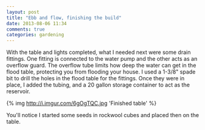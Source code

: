 ```yaml
---
layout: post
title: "Ebb and flow, finishing the build"
date: 2013-08-06 11:34
comments: true
categories: gardening
---
```


With the table and lights completed, what I needed next were some drain
fittings.  One fitting is connected to the water pump and the other acts
as an overflow guard.  The overflow tube limits how deep the water can
get in the flood table, protecting you from flooding your house.  I used
a 1-3/8" spade bit to drill the holes in the flood table for the
fittings.  Once they were in place, I added the tubing, and a 20 gallon
storage container to act as the reservoir.

{% img http://i.imgur.com/6gOgTQC.jpg 'Finished table' %}

You'll notice I started some seeds in rockwool cubes and placed then on
the table.
